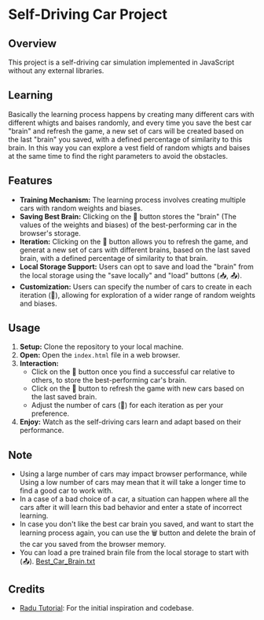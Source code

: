 # Self-Driving Car Project

## Overview
This project is a self-driving car simulation implemented in JavaScript without any external libraries.

## Learning
Basically the learning process happens by creating many different cars with different whigts and baises randomly,
and every time you save the best car "brain" and refresh the game, a new set of cars will be created based on the last "brain" you saved, with a defined percentage of similarity to this brain.
In this way you can explore a vest field of random whigts and baises at the same time to find the right parameters to avoid the obstacles.

## Features
- **Training Mechanism:** The learning process involves creating multiple cars with random weights and biases.
- **Saving Best Brain:** Clicking on the 💾 button stores the "brain" (The values ​​of the weights and biases) of the best-performing car in the browser's storage.
- **Iteration:** Clicking on the 🔂 button allows you to refresh the game, and generat a new set of cars with different brains, based on the last saved brain, with a defined percentage of similarity to that brain.
- **Local Storage Support:** Users can opt to save and load the "brain" from the local storage using the "save locally" and "load" buttons (📥, 📤).
- **Customization:** Users can specify the number of cars to create in each iteration (🚗), allowing for exploration of a wider range of random weights and biases.

## Usage
1. **Setup:** Clone the repository to your local machine.
2. **Open:** Open the `index.html` file in a web browser.
3. **Interaction:**
   - Click on the 💾 button once you find a successful car relative to others, to store the best-performing car's brain.
   - Click on the 🔂 button to refresh the game with new cars based on the last saved brain.
   - Adjust the number of cars (🚗) for each iteration as per your preference.
4. **Enjoy:** Watch as the self-driving cars learn and adapt based on their performance.

## Note
- Using a large number of cars may impact browser performance, while Using a low number of cars may mean that it will take a longer time to find a good car to work with.
- In a case of a bad choice of a car, a situation can happen where all the cars after it will learn this bad behavior and enter a state of incorrect learning.
- In case you don't like the best car brain you saved, and want to start the learning process again, you can use the 🗑️ button and delete the brain of the car you saved from the browser memory.
- You can load a pre trained brain file from the local storage to start with (📤). 
[Best_Car_Brain.txt](https://github.com/OmerZo/Self-Driving-Car/files/14812640/Best_Car_Brain.txt)

## Credits
- [Radu Tutorial](https://www.youtube.com/playlist?list=PLB0Tybl0UNfYoJE7ZwsBQoDIG4YN9ptyY): For the initial inspiration and codebase.
